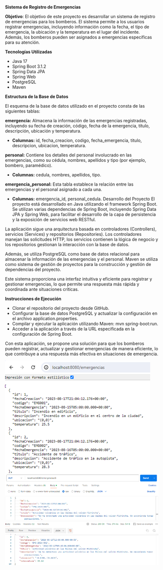 **Sistema de Registro de Emergencias**

**Objetivo**: El objetivo de este proyecto es desarrollar un sistema de registro de emergencias para los bomberos. El sistema permite a los usuarios registrar emergencias, incluyendo información como la fecha, el tipo de emergencia, la ubicación y la temperatura en el lugar del incidente. Además, los bomberos pueden ser asignados a emergencias específicas para su atención.

**Tecnologías Utilizadas**
- Java 17
- Spring Boot 3.1.2
- Spring Data JPA
- Spring Web
- PostgreSQL
- Maven

**Estructura de la Base de Datos**

El esquema de la base de datos utilizado en el proyecto consta de las siguientes tablas:

**emergencia:** Almacena la información de las emergencias registradas, incluyendo su fecha de creación, código, fecha de la emergencia, título, descripción, ubicación y temperatura.

- **Columnas:** id, fecha_creacion, codigo, fecha_emergencia, titulo, descripcion, ubicacion, temperatura.

**personal:** Contiene los detalles del personal involucrado en las emergencias, como su cédula, nombres, apellidos y tipo (por ejemplo, bombero, paramédico).

- **Columnas:** cedula, nombres, apellidos, tipo.

**emergencia_personal:** Esta tabla establece la relación entre las emergencias y el personal asignado a cada una.

- **Columnas:** emergencia_id, personal_cedula.
Desarrollo del Proyecto
El proyecto está desarrollado en Java utilizando el framework Spring Boot. Se utilizan varias dependencias de Spring Boot, incluyendo Spring Data JPA y Spring Web, para facilitar el desarrollo de la capa de persistencia y la exposición de servicios web RESTful.

La aplicación sigue una arquitectura basada en controladores (Controllers), servicios (Services) y repositorios (Repositories). Los controladores manejan las solicitudes HTTP, los servicios contienen la lógica de negocio y los repositorios gestionan la interacción con la base de datos.

Además, se utiliza PostgreSQL como base de datos relacional para almacenar la información de las emergencias y el personal. Maven se utiliza como sistema de gestión de proyectos para la construcción y gestión de dependencias del proyecto.

Este sistema proporciona una interfaz intuitiva y eficiente para registrar y gestionar emergencias, lo que permite una respuesta más rápida y coordinada ante situaciones críticas.

**Instrucciones de Ejecución**

- Clonar el repositorio del proyecto desde GitHub.
- Configurar la base de datos PostgreSQL y actualizar la configuración en el archivo application.properties.
- Compilar y ejecutar la aplicación utilizando Maven: mvn spring-boot:run.
- Acceder a la aplicación a través de la URL especificada en la configuración de Spring Boot.

Con esta aplicación, se propone una solución  para que los bomberos pueden registrar, actualizar y gestionar emergencias de manera eficiente, lo que contribuye a una respuesta más efectiva en situaciones de emergencia.

![img.png](img.png)
![img_1.png](img_1.png)